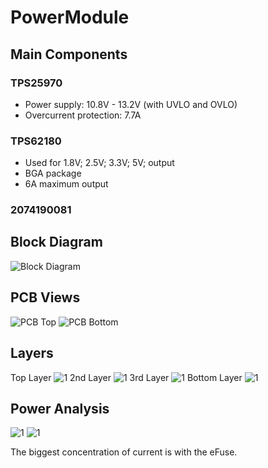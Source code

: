 # PowerModule
## Main Components
### **TPS25970**
- Power supply: 10.8V - 13.2V (with UVLO and OVLO)
- Overcurrent protection: 7.7A

### **TPS62180**
- Used for 1.8V; 2.5V; 3.3V; 5V; output
- BGA package
- 6A maximum output

### **2074190081**




## Block Diagram
![Block Diagram](Docs/blockdiagram.drawio.png)

## PCB Views
![PCB Top](Docs/PowerModuleTop.png)
![PCB Bottom](Docs/PowerModuleBottom.png)

## Layers
Top Layer
![1](Docs/Layers/1.PNG)
2nd Layer
![1](Docs/Layers/2.PNG)
3rd Layer
![1](Docs/Layers/3.PNG)
Bottom Layer
![1](Docs/Layers/4.PNG)

## Power Analysis
![1](PowerModule/PDNAnalyzer_Output/PowerModule/Simulation/HTMLReport/ImagesCache/006.png)
![1](PowerModule/PDNAnalyzer_Output/PowerModule/Simulation/HTMLReport/ImagesCache/007.png)

The biggest concentration of current is with the eFuse. 